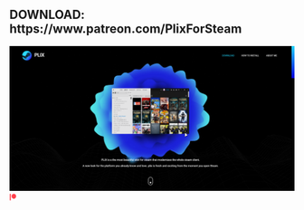 <H2>DOWNLOAD: https://www.patreon.com/PlixForSteam</H2> <img src="PLIXFORSTEAM.png"
     alt="PLIXFORSTEAM"/>
<br>
<img src="patreon.png"
     alt="patreon_logo"
     style="width:12px;height:12px"
      />